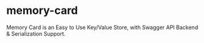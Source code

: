 # memory-card
Memory Card is an Easy to Use Key/Value Store, with Swagger API Backend &amp; Serialization Support.
